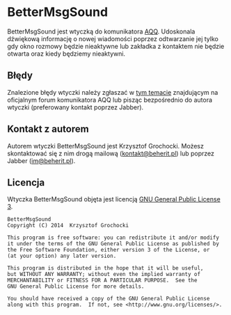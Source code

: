 BetterMsgSound
======
BetterMsgSound jest wtyczką do komunikatora [AQQ](http://www.aqq.eu/pl.php). Udoskonala dźwiękową informację o nowej wiadomości poprzez odtwarzanie jej tylko gdy okno rozmowy będzie nieaktywne lub zakładka z kontaktem nie będzie otwarta oraz kiedy będziemy nieaktywni.

Błędy
-------
Znalezione błędy wtyczki należy zgłaszać w [tym temacie](http://forum.aqq.eu/topic/12161-bettermsgsound/) znajdującym na oficjalnym forum komunikatora AQQ lub pisząc bezpośrednio do autora wtyczki (preferowany kontakt poprzez Jabber).

Kontakt z autorem
-------
Autorem wtyczki BetterMsgSound jest Krzysztof Grochocki. Możesz skontaktować się z nim drogą mailową (kontakt@beherit.pl) lub poprzez Jabber (im@beherit.pl).

Licencja
-------
Wtyczka BetterMsgSound objęta jest licencją [GNU General Public License 3](http://www.gnu.org/copyleft/gpl.html).

    BetterMsgSound
    Copyright (C) 2014  Krzysztof Grochocki

    This program is free software: you can redistribute it and/or modify
    it under the terms of the GNU General Public License as published by
    the Free Software Foundation, either version 3 of the License, or
    (at your option) any later version.

    This program is distributed in the hope that it will be useful,
    but WITHOUT ANY WARRANTY; without even the implied warranty of
    MERCHANTABILITY or FITNESS FOR A PARTICULAR PURPOSE.  See the
    GNU General Public License for more details.

    You should have received a copy of the GNU General Public License
    along with this program.  If not, see <http://www.gnu.org/licenses/>.